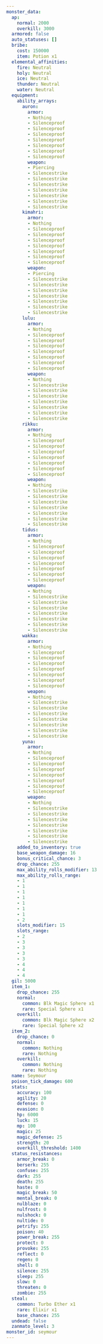 ```yaml
---
monster_data:
  ap:
    normal: 2000
    overkill: 3000
  armored: false
  auto_statuses: []
  bribe:
    cost: 150000
    item: Potion x1
  elemental_affinities:
    fire: Neutral
    holy: Neutral
    ice: Neutral
    thunder: Neutral
    water: Neutral
  equipment:
    ability_arrays:
      auron:
        armor:
        - Nothing
        - Silenceproof
        - Silenceproof
        - Silenceproof
        - Silenceproof
        - Silenceproof
        - Silenceproof
        - Silenceproof
        weapon:
        - Piercing
        - Silencestrike
        - Silencestrike
        - Silencestrike
        - Silencestrike
        - Silencestrike
        - Silencestrike
        - Silencestrike
      kimahri:
        armor:
        - Nothing
        - Silenceproof
        - Silenceproof
        - Silenceproof
        - Silenceproof
        - Silenceproof
        - Silenceproof
        - Silenceproof
        weapon:
        - Piercing
        - Silencestrike
        - Silencestrike
        - Silencestrike
        - Silencestrike
        - Silencestrike
        - Silencestrike
        - Silencestrike
      lulu:
        armor:
        - Nothing
        - Silenceproof
        - Silenceproof
        - Silenceproof
        - Silenceproof
        - Silenceproof
        - Silenceproof
        - Silenceproof
        weapon:
        - Nothing
        - Silencestrike
        - Silencestrike
        - Silencestrike
        - Silencestrike
        - Silencestrike
        - Silencestrike
        - Silencestrike
      rikku:
        armor:
        - Nothing
        - Silenceproof
        - Silenceproof
        - Silenceproof
        - Silenceproof
        - Silenceproof
        - Silenceproof
        - Silenceproof
        weapon:
        - Nothing
        - Silencestrike
        - Silencestrike
        - Silencestrike
        - Silencestrike
        - Silencestrike
        - Silencestrike
        - Silencestrike
      tidus:
        armor:
        - Nothing
        - Silenceproof
        - Silenceproof
        - Silenceproof
        - Silenceproof
        - Silenceproof
        - Silenceproof
        - Silenceproof
        weapon:
        - Nothing
        - Silencestrike
        - Silencestrike
        - Silencestrike
        - Silencestrike
        - Silencestrike
        - Silencestrike
        - Silencestrike
      wakka:
        armor:
        - Nothing
        - Silenceproof
        - Silenceproof
        - Silenceproof
        - Silenceproof
        - Silenceproof
        - Silenceproof
        - Silenceproof
        weapon:
        - Nothing
        - Silencestrike
        - Silencestrike
        - Silencestrike
        - Silencestrike
        - Silencestrike
        - Silencestrike
        - Silencestrike
      yuna:
        armor:
        - Nothing
        - Silenceproof
        - Silenceproof
        - Silenceproof
        - Silenceproof
        - Silenceproof
        - Silenceproof
        - Silenceproof
        weapon:
        - Nothing
        - Silencestrike
        - Silencestrike
        - Silencestrike
        - Silencestrike
        - Silencestrike
        - Silencestrike
        - Silencestrike
    added_to_inventory: true
    base_weapon_damage: 16
    bonus_critical_chance: 3
    drop_chance: 255
    max_ability_rolls_modifier: 13
    max_ability_rolls_range:
    - 1
    - 1
    - 1
    - 1
    - 1
    - 1
    - 1
    - 2
    slots_modifier: 15
    slots_range:
    - 2
    - 3
    - 3
    - 3
    - 3
    - 4
    - 4
    - 4
  gil: 5000
  item_1:
    drop_chance: 255
    normal:
      common: Blk Magic Sphere x1
      rare: Special Sphere x1
    overkill:
      common: Blk Magic Sphere x2
      rare: Special Sphere x2
  item_2:
    drop_chance: 0
    normal:
      common: Nothing
      rare: Nothing
    overkill:
      common: Nothing
      rare: Nothing
  name: Seymour
  poison_tick_damage: 600
  stats:
    accuracy: 100
    agility: 20
    defense: 0
    evasion: 0
    hp: 6000
    luck: 15
    mp: 100
    magic: 25
    magic_defense: 25
    strength: 20
    overkill_threshold: 1400
  status_resistances:
    armor_break: 0
    berserk: 255
    confuse: 255
    dark: 255
    death: 255
    haste: 0
    magic_break: 50
    mental_break: 0
    nulblaze: 0
    nulfrost: 0
    nulshock: 0
    nultide: 0
    petrify: 255
    poison: 40
    power_break: 255
    protect: 0
    provoke: 255
    reflect: 0
    regen: 0
    shell: 0
    silence: 255
    sleep: 255
    slow: 0
    threaten: 0
    zombie: 255
  steal:
    common: Turbo Ether x1
    rare: Elixir x1
    base_chance: 255
  undead: false
  zanmato_level: 3
monster_id: seymour
---
```

